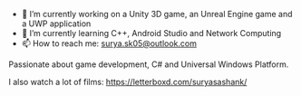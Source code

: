 - 🔭 I’m currently working on a Unity 3D game, an Unreal Engine game and a UWP application
- 🌱 I’m currently learning C++, Android Studio and Network Computing
- 📫 How to reach me: surya.sk05@outlook.com

Passionate about game development, C# and Universal Windows Platform.

I also watch a lot of films: https://letterboxd.com/suryasashank/
